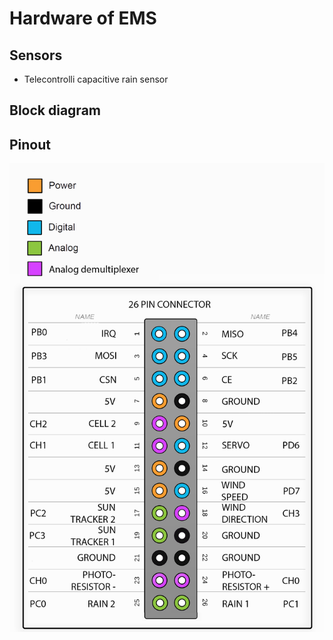 Hardware of EMS
===============

Sensors
-------------------

* Telecontrolli capacitive rain sensor


Block diagram
--------------


Pinout
----------------
![EMS 26 pin connector pinout](https://github.com/Ewlbo/Environmental-Monitoring-System/blob/master/Hardware/pinout.png)